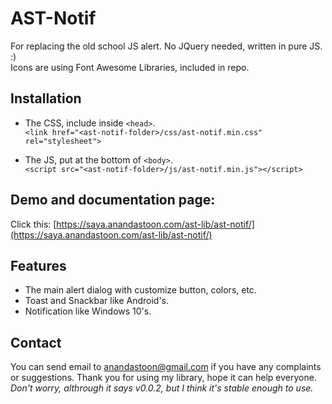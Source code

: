 # AST-Notif
For replacing the old school JS alert. No JQuery needed, written in pure JS. :)<br />
Icons are using Font Awesome Libraries, included in repo.<br />

## Installation
* The CSS, include inside ```<head>```.<br />
```<link href="<ast-notif-folder>/css/ast-notif.min.css" rel="stylesheet">```
  
* The JS, put at the bottom of ```<body>```.<br />
```<script src="<ast-notif-folder>/js/ast-notif.min.js"></script>```

## Demo and documentation page:
Click this: [https://saya.anandastoon.com/ast-lib/ast-notif/](https://saya.anandastoon.com/ast-lib/ast-notif/)

## Features
* The main alert dialog with customize button, colors, etc.
* Toast and Snackbar like Android's.
* Notification like Windows 10's.

## Contact
You can send email to anandastoon@gmail.com if you have any complaints or suggestions. Thank you for using my library, hope it can help everyone.<br />
*Don't worry, althrough it says v0.0.2, but I think it's stable enough to use.*
